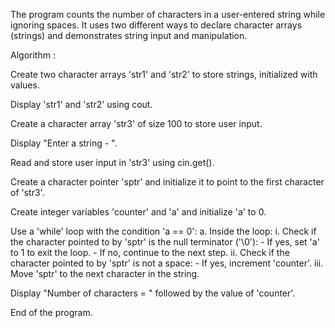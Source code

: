 The program counts the number of characters in a user-entered string while ignoring spaces. It uses two different ways to declare character arrays (strings) and demonstrates string input and manipulation.

Algorithm :

Create two character arrays 'str1' and 'str2' to store strings, initialized with values.

Display 'str1' and 'str2' using cout.

Create a character array 'str3' of size 100 to store user input.

Display "Enter a string - ".

Read and store user input in 'str3' using cin.get().

Create a character pointer 'sptr' and initialize it to point to the first character of 'str3'.

Create integer variables 'counter' and 'a' and initialize 'a' to 0.

Use a 'while' loop with the condition 'a == 0': a. Inside the loop: i. Check if the character pointed to by 'sptr' is the null terminator ('\0'): - If yes, set 'a' to 1 to exit the loop. - If no, continue to the next step. ii. Check if the character pointed to by 'sptr' is not a space: - If yes, increment 'counter'. iii. Move 'sptr' to the next character in the string.

Display "Number of characters = " followed by the value of 'counter'.

End of the program.
